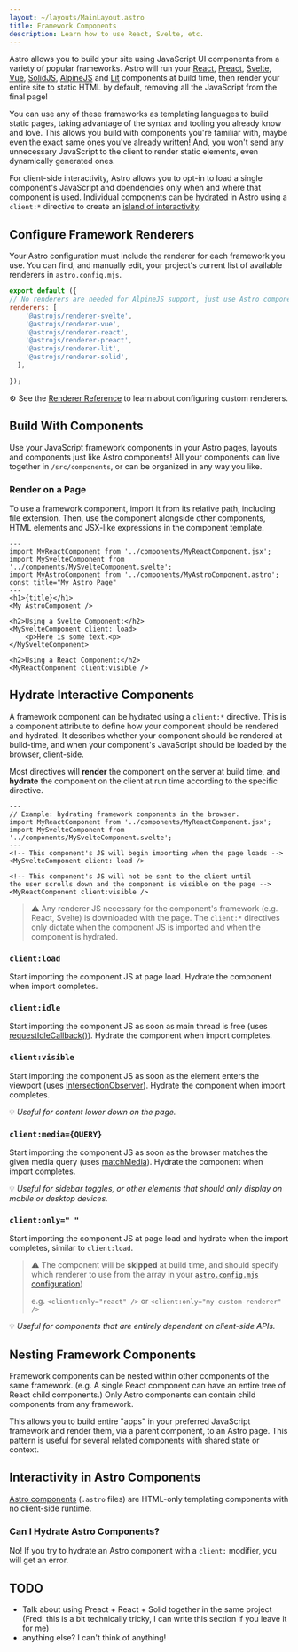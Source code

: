 ```yaml
---
layout: ~/layouts/MainLayout.astro
title: Framework Components
description: Learn how to use React, Svelte, etc.
---
```

Astro allows you to build your site using JavaScript UI components from a variety of popular frameworks. Astro will run your [React](https://reactjs.org/), [Preact](https://preactjs.com/), [Svelte](https://svelte.dev/), [Vue](https://vuejs.org/), [SolidJS](https://www.solidjs.com/), [AlpineJS](https://alpinejs.dev/) and [Lit](https://lit.dev/) components at build time, then render your entire site to static HTML by default, removing all the JavaScript from the final page!

You can use any of these frameworks as templating languages to build static pages, taking advantage of the syntax and tooling you already know and love. This allows you build with components you're familiar with, maybe even the exact same ones you've already written! And, you won't send any unnecessary JavaScript to the client to render static elements, even dynamically generated ones.

For client-side interactivity, Astro allows you to opt-in to load a single component's JavaScript and dpendencies only when and where that component is used. Individual components can be [hydrated](/en/core-concepts/framework-components#hydrate-interactive-components) in Astro using a `client:*` directive to create an [island of interactivity](/en/core-concepts/partial-hydration/#concept-island-architecture).

## Configure Framework Renderers

Your Astro configuration must include the renderer for each framework you use. You can find, and manually edit, your project's current list of available renderers in `astro.config.mjs`.

```js
export default ({
// No renderers are needed for AlpineJS support, just use Astro components!
renderers: [
    '@astrojs/renderer-svelte',
    '@astrojs/renderer-vue',
    '@astrojs/renderer-react',
    '@astrojs/renderer-preact',
    '@astrojs/renderer-lit',
    '@astrojs/renderer-solid',
  ],

});
```

⚙️ See the [Renderer Reference](/en/reference/renderer-reference) to learn about configuring custom renderers.

## Build With Components

Use your JavaScript framework components in your Astro pages, layouts and components just like Astro components! All your components can live together in `/src/components`, or can be organized in any way you like.

### Render on a Page

To use a framework component, import it from its relative path, including file extension. Then, use the component alongside other components, HTML elements and JSX-like expressions in the component template. 
```astro
---
import MyReactComponent from '../components/MyReactComponent.jsx';
import MySvelteComponent from '../components/MySvelteComponent.svelte';
import MyAstroComponent from '../components/MyAstroComponent.astro';
const title="My Astro Page"
---
<h1>{title}</h1>
<My AstroComponent />

<h2>Using a Svelte Component:</h2>
<MySvelteComponent client: load>
    <p>Here is some text.<p>
</MySvelteComponent>

<h2>Using a React Component:</h2>
<MyReactComponent client:visible />
```

## Hydrate Interactive Components

A framework component can be hydrated using a `client:*` directive. This is a component attribute to define how your component should be rendered and hydrated. It describes whether your component should be rendered at build-time, and when your component's JavaScript should be loaded by the browser, client-side.

Most directives will **render** the component on the server at build time, and **hydrate** the component on the client at run time according to the specific directive.

```astro
---
// Example: hydrating framework components in the browser.
import MyReactComponent from '../components/MyReactComponent.jsx';
import MySvelteComponent from '../components/MySvelteComponent.svelte';
---
<!-- This component's JS will begin importing when the page loads -->
<MySvelteComponent client: load />

<!-- This component's JS will not be sent to the client until 
the user scrolls down and the component is visible on the page -->
<MyReactComponent client:visible />
```

>⚠️ Any renderer JS necessary for the component's framework (e.g. React, Svelte) is downloaded with the page. The `client:*` directives only dictate when the component JS is imported and when the component is hydrated.

### `client:load`

Start importing the component JS at page load. Hydrate the component when import completes.

### `client:idle`

Start importing the component JS as soon as main thread is free (uses [requestIdleCallback()][mdn-ric]). Hydrate the component when import completes.

### `client:visible`

Start importing the component JS as soon as the element enters the viewport (uses [IntersectionObserver][mdn-io]). Hydrate the component when import completes.

💡 *Useful for content lower down on the page.*

### `client:media={QUERY}`

Start importing the component JS as soon as the browser matches the given media query (uses [matchMedia][mdn-mm]). Hydrate the component when import completes. 

💡 *Useful for sidebar toggles, or other elements that should only display on mobile or desktop devices.*

### `client:only=" "`

Start importing the component JS at page load and hydrate when the import completes, similar to `client:load`.

 >⚠️ The component will be **skipped** at build time, and should specify which renderer to use from the array in your [`astro.config.mjs` configuration](/en/reference/configuration-reference))
 >
 > e.g. `<client:only="react" />` or `<client:only="my-custom-renderer" />`
 
 💡 *Useful for components that are entirely dependent on client-side APIs.* 

## Nesting Framework Components

Framework components can be nested within other components of the same framework. (e.g. A single React component can have an entire tree of React child components.) Only Astro components can contain child components from any framework.

This allows you to build entire "apps" in your preferred JavaScript framework and render them, via a parent component, to an Astro page. This pattern is useful for several related components with shared state or context. 

## Interactivity in Astro Components

[Astro components](/en/core-concepts/astro-components) (`.astro` files) are HTML-only templating components with no client-side runtime. 

### Can I Hydrate Astro Components?

No! If you try to hydrate an Astro component with a `client:` modifier, you will get an error.


## TODO

- Talk about using Preact + React + Solid together in the same project (Fred: this is a bit technically tricky, I can write this section if you leave it for me)
- anything else? I can't think of anything!


[mdn-io]: https://developer.mozilla.org/en-US/docs/Web/API/Intersection_Observer_API
[mdn-ric]: https://developer.mozilla.org/en-US/docs/Web/API/Window/requestIdleCallback
[mdn-mm]: https://developer.mozilla.org/en-US/docs/Web/API/Window/matchMedia
